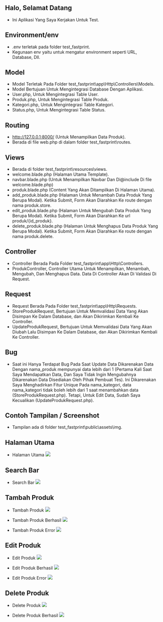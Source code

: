 ## Halo, Selamat Datang

-   Ini Aplikasi Yang Saya Kerjakan Untuk Test.

## Environment/env

-   .env terletak pada folder test_fastprint.
-   Kegunaan env yaitu untuk mengatur environment seperti URL, Database, Dll.

## Model

-   Model Terletak Pada Folder test_fastprint\app\Http\Controllers\Models.
-   Model Bertujuan Untuk Mengintegrasi Database Dengan Aplikasi.
-   User.php, Untuk Mengintegrasi Table User.
-   Produk.php, Untuk Mengintegrasi Table Produk.
-   Kategori.php, Untuk Mengintegrasi Table Kategori.
-   Status.php, Untuk Mengintegrasi Table Status.

## Routing

-   http://127.0.0.1:8000/ (Untuk Menampilkan Data Produk).
-   Berada di file web.php di dalam folder test_fastprint\routes.

## Views

-   Berada di folder test_fastprint\resources\views.
-   welcome.blade.php (Halaman Utama Template).
-   navbar.blade.php (Untuk Menampilkan Navbar Dan Di@include Di file welcome.blade.php)
-   produk.blade.php (Content Yang Akan Ditampilkan Di Halaman Utama).
-   add_produk.blade.php (Halaman Untuk Menambah Data Produk Yang Berupa Modal). Ketika Submit, Form Akan Diarahkan Ke route dengan nama produk.store.
-   edit_produk.blade.php (Halaman Untuk Mengubah Data Produk Yang Berupa Modal). Ketika Submit, Form Akan Diarahkan Ke url produk/{id_produk}.
-   delete_produk.blade.php (Halaman Untuk Menghapus Data Produk Yang Berupa Modal). Ketika Submit, Form Akan Diarahkan Ke route dengan nama produk.delete.

## Controller

-   Controller Berada Pada Folder test_fastprint\app\Http\Controllers.
-   ProdukController, Controller Utama Untuk Menampilkan, Menambah, Mengubah, Dan Menghapus Data. Data Di Controller Akan Di Validasi Di Request.

## Request

-   Request Berada Pada Folder test_fastprint\app\Http\Requests.
-   StoreProdukRequest, Bertujuan Untuk Memvalidasi Data Yang Akan Disimpan Ke Dalam Database, dan Akan Dikirimkan Kembali Ke Controller.
-   UpdateProdukRequest, Bertujuan Untuk Memvalidasi Data Yang Akan Diubah Lalu Disimpan Ke Dalam Database, dan Akan Dikirimkan Kembali Ke Controller.

## Bug

-   Saat ini Hanya Terdapat Bug Pada Saat Update Data Dikarenakan Data Dengan nama_produk mempunyai data lebih dari 1 (Pertama Kali Saat Saya Mendapatkan Data, Dan Saya Tidak Ingin Mengubahnya Dikarenakan Data Disediakan Oleh Pihak Pembuat Tes). Ini Dikarenakan Saya Menghadirkan Fitur Unique Pada nama_kategori, data nama_kategori tidak boleh lebih dari 1 saat menambahkan data (StoreProdukRequest.php). Tetapi, Untuk Edit Data, Sudah Saya Kecualikan (UpdateProdukRequest.php).

## Contoh Tampilan / Screenshot

-   Tampilan ada di folder test_fastprint\public\assets\img.

## Halaman Utama

-   Halaman Utama
    ![](public/assets/img/Halaman_Utama.png)

## Search Bar

-   Search Bar
    ![](public/assets/img/Search_Data.png)

## Tambah Produk

-   Tambah Produk
    ![](public/assets/img/Tambah_Data.png.png)

-   Tambah Produk Berhasil
    ![](public/assets/img/Tambah_Data_Berhasil.png)

-   Tambah Produk Error
    ![](public/assets/img/Tambah_Data_Error.png)

## Edit Produk

-   Edit Produk
    ![](public/assets/img/Edit_Data.png)

-   Edit Produk Berhasil
    ![](public/assets/img/Edit_Data_Berhasil.png)

-   Edit Produk Error
    ![](public/assets/img/Edit_Data_Error.png)

## Delete Produk

-   Delete Produk
    ![](public/assets/img/Delete_Data.png)

-   Delete Produk Berhasil
    ![](public/assets/img/Delete_Data_Berhasil.png)
